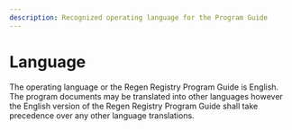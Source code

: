 ```yaml
---
description: Recognized operating language for the Program Guide
---
```


# Language

The operating language or the Regen Registry Program Guide is English.  The program documents may be translated into other languages however the English version of the Regen Registry Program Guide shall take precedence over any other language translations.
